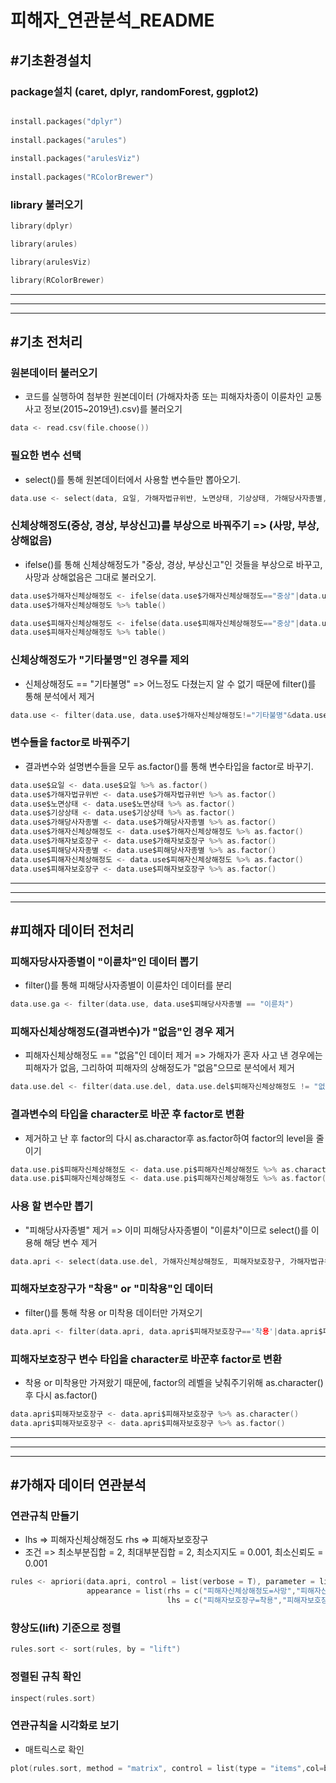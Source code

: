 # 피해자_연관분석_README

## #기초환경설치
### package설치 (caret, dplyr, randomForest, ggplot2)

```c 

install.packages("dplyr")
    
install.packages("arules")
    
install.packages("arulesViz")
    
install.packages("RColorBrewer")
```

### library 불러오기

```c
library(dplyr)

library(arules)

library(arulesViz)

library(RColorBrewer)
```
---------------------------------------------
---------------------------------------------
---------------------------------------------

## #기초 전처리

### 원본데이터 불러오기
+ 코드를 실행하여 첨부한 원본데이터 (가해자차종 또는 피해자차종이 이륜차인 교통사고 정보(2015~2019년).csv)를 불러오기
```c
data <- read.csv(file.choose())
```


### 필요한 변수 선택
+ select()를 통해 원본데이터에서 사용할 변수들만 뽑아오기.
```c
data.use <- select(data, 요일, 가해자법규위반, 노면상태, 기상상태, 가해당사자종별, 가해자신체상해정도, 가해자보호장구, 피해당사자종별, 피해자신체상해정도, 피해자보호장구)
```

### 신체상해정도(중상, 경상, 부상신고)를 부상으로 바꿔주기 => (사망, 부상, 상해없음)
+ ifelse()를 통해 신체상해정도가 "중상, 경상, 부상신고"인 것들을 부상으로 바꾸고, 사망과 상해없음은 그대로 불러오기.
```c
data.use$가해자신체상해정도 <- ifelse(data.use$가해자신체상해정도=="중상"|data.use$가해자신체상해정도=="경상"|data.use$가해자신체상해정도=="부상신고", "부상", data.use$가해자신체상해정도)
data.use$가해자신체상해정도 %>% table()

data.use$피해자신체상해정도 <- ifelse(data.use$피해자신체상해정도=="중상"|data.use$피해자신체상해정도=="경상"|data.use$피해자신체상해정도=="부상신고", "부상", data.use$피해자신체상해정도)
data.use$피해자신체상해정도 %>% table()
```

### 신체상해정도가 "기타불명"인 경우를 제외
+ 신체상해정도 == "기타불명" =>  어느정도 다쳤는지 알 수 없기 때문에 filter()를 통해 분석에서 제거
```c
data.use <- filter(data.use, data.use$가해자신체상해정도!="기타불명"&data.use$피해자신체상해정도!="기타불명")
```
### 변수들을 factor로 바꿔주기
+	결과변수와 설명변수들을 모두 as.factor()를 통해 변수타입을 factor로 바꾸기.
```c
data.use$요일 <- data.use$요일 %>% as.factor()
data.use$가해자법규위반 <- data.use$가해자법규위반 %>% as.factor()
data.use$노면상태 <- data.use$노면상태 %>% as.factor()
data.use$기상상태 <- data.use$기상상태 %>% as.factor()
data.use$가해당사자종별 <- data.use$가해당사자종별 %>% as.factor()
data.use$가해자신체상해정도 <- data.use$가해자신체상해정도 %>% as.factor()
data.use$가해자보호장구 <- data.use$가해자보호장구 %>% as.factor()
data.use$피해당사자종별 <- data.use$피해당사자종별 %>% as.factor()
data.use$피해자신체상해정도 <- data.use$피해자신체상해정도 %>% as.factor()
data.use$피해자보호장구 <- data.use$피해자보호장구 %>% as.factor()
```

-----------------------------------------------
---------------------------------------------
---------------------------------------------

## #피해자 데이터 전처리

### 피해자당사자종별이 "이륜차"인 데이터 뽑기

+ filter()를 통해 피해당사자종별이 이륜차인 데이터를 분리

```c
data.use.ga <- filter(data.use, data.use$피해당사자종별 == "이륜차")
```

### 피해자신체상해정도(결과변수)가 "없음"인 경우 제거 

+ 피해자신체상해정도 == "없음"인 데이터 제거 => 가해자가 혼자 사고 낸 경우에는 피해자가 없음, 그리하여 피해자의 상해정도가 "없음"으므로 분석에서 제거

```c
data.use.del <- filter(data.use.del, data.use.del$피해자신체상해정도 != "없음")
```

### 결과변수의 타입을 character로 바꾼 후 factor로 변환

+ 제거하고 난 후 factor의 다시 as.charactor후 as.factor하여 factor의 level을 줄이기 

```c
data.use.pi$피해자신체상해정도 <- data.use.pi$피해자신체상해정도 %>% as.character()
data.use.pi$피해자신체상해정도 <- data.use.pi$피해자신체상해정도 %>% as.factor()
```

### 사용 할 변수만 뽑기
+ "피해당사자종별" 제거 => 이미 피해당사자종별이 "이륜차"이므로 select()를 이용해 해당 변수 제거

```c
data.apri <- select(data.use.del, 가해자신체상해정도, 피해자보호장구, 가해자법규위반, 요일, 가해당사자종별, 기상상태, 노면상태, 가해자보호장구, 피해자신체상해정도)
```

### 피해자보호장구가 "착용" or "미착용"인 데이터

+ filter()를 통해 착용 or 미착용 데이터만 가져오기

```c
data.apri <- filter(data.apri, data.apri$피해자보호장구=='착용'|data.apri$피해자보호장구=='미착용')
```

### 피해자보호장구 변수 타입을 character로 바꾼후 factor로 변환

+ 착용 or 미착용만 가져왔기 때문에, factor의 레벨을 낮춰주기위해 as.character()후 다시 as.factor()

```c
data.apri$피해자보호장구 <- data.apri$피해자보호장구 %>% as.character()
data.apri$피해자보호장구 <- data.apri$피해자보호장구 %>% as.factor()
```
--------------------------------
--------------------------------
--------------------------------

## #가해자 데이터 연관분석

### 연관규칙 만들기
+ lhs => 피해자신체상해정도     rhs => 피해자보호장구
+ 조건 => 최소부분집합 = 2, 최대부분집합 = 2, 최소지지도 = 0.001, 최소신뢰도 = 0.001
```c
rules <- apriori(data.apri, control = list(verbose = T), parameter = list(minlen = 2, maxlen = 2,supp = 0.001, conf = 0.001),
                 appearance = list(rhs = c("피해자신체상해정도=사망","피해자신체상해정도=부상","피해자신체상해정도=상해없음"),
                                   lhs = c("피해자보호장구=착용","피해자보호장구=미착용")))
```

### 향상도(lift) 기준으로 정렬

```c
rules.sort <- sort(rules, by = "lift")
```

### 정렬된 규칙 확인

```c
inspect(rules.sort)
```

### 연관규칙을 시각화로 보기
+ 매트릭스로 확인

```c
plot(rules.sort, method = "matrix", control = list(type = "items",col=brewer.pal(11,"Spectral")), engine = "htmlwidget")
```






